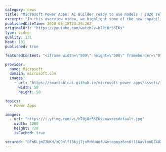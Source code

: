 ```yaml
---
category: news
title: "Microsoft Power Apps: AI Builder ready to use models | 2020 release wave 1 overview"
excerpt: "In this overview video, we highlight some of the new capabilities included in the latest update to Microsoft Power Apps, AI Builder ready to use models.     Here are the capabilities covered:   • Entity extraction helps you by identifying and extracting people, dates, places, locations, etc. from text"
publishedDateTime: 2020-05-18T23:26:26Z
originalUrl: "https://youtube.com/watch?v=h70jOr56EKs"
type: video
quality: 131
heat: 131
published: true

featuredContent: "<iframe width=\"800\" height=\"500\" frameborder=\"0\" src=\"https://www.youtube.com/embed/h70jOr56EKs\" allow=\"accelerometer; autoplay; encrypted-media; gyroscope; picture-in-picture\" allowfullscreen></iframe>"

provider:
  name: Microsoft
  domain: microsoft.com
  images:
    - url: "https://smartableai.github.io/microsoft-power-apps/assets/images/organizations/microsoft.com-50x50.jpg"
      width: 50
      height: 50

topics:
  - Power Apps

images:
  - url: "https://i.ytimg.com/vi/h70jOr56EKs/maxresdefault.jpg"
    width: 1280
    height: 720
    isCached: true

secured: "DFnKLjmZ2UKH/zQ0nlf13kjj7jnMrWuWnfU4vtopnyz6on6tl1AavtnnQZ4UXgf/stwBGf+Nd/ShXyCURrnwSiXU+T2uMTBfECKdqlsyDVRndVR7g7WELKBWRgsSjd3tVBtTaBVagwU+PBieXUw+a/GAN2FWJT8TMlFhRiB0/T8gntlqomIbCAS5PFAdV8xcHR2uy6ATyhqMNtXAdqtEfGqQRJTFGo/x9g00rfG95UPmzXpRzIrBX3Aw6bXsA8J+/u62WRL5p/PXCUsUEOvFggQImjMTWnOad+18z/LQMi7TdAz7DvExSjIzjf9hIF8QmwHZhaGj+ZXLlr4yL8rLqEaH8Ei+6lDtUbwCSl/TULQegWvJGIoWRhqGFEeS8TEluNXbvRDw+VTbFtScXf32GURljZHg2Nfm7M5OiTMZk3k=;QarHPRmQskKS8grjK948Rg=="
---
```


